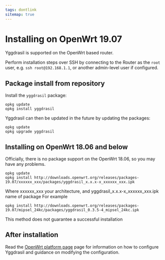 ```yaml
---
tags: dontlink
sitemap: true
---
```


# Installing on OpenWrt 19.07

Yggdrasil is supported on the OpenWrt based router.


Perform installation steps over SSH by connecting to the Router as the
`root` user, e.g. `ssh root@192.168.1.1`, or another admin-level user if
configured.

## Package install from repository

Install the `yggdrasil` package:
```
opkg update
opkg install yggdrasil
```

Yggdrasil can then be updated in the future by updating the packages:
```
opkg update
opkg upgrade yggdrasil
```

## Installing on OpenWrt 18.06 and below

Officially, there is no package support on the OpenWrt 18.06, so you may have any problems.
```
opkg update
opkg install http://downloads.openwrt.org/releases/packages-19.07/xxxxxx_xxx/packages/yggdrasil_x.x.x-x_xxxxxx_xxx.ipk
```
Where xxxxxx_xxx your architecture, and yggdrasil_x.x.x-x_xxxxxx_xxx.ipk name of package
For example 
```
opkg install http://downloads.openwrt.org/releases/packages-19.07/mipsel_24kc/packages/yggdrasil_0.3.5-4_mipsel_24kc.ipk
```
This method does not guarantee a successful installation

## After installation

Read the [OpenWrt platform page](platform-openwrt.md) page for information
on how to configure Yggdrasil and guidance on modifying the configuration.
